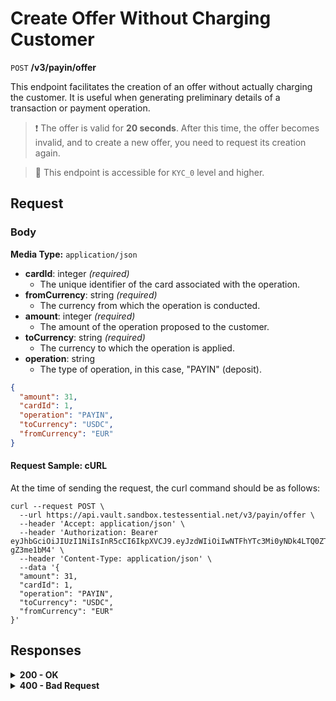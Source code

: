 # Create Offer Without Charging Customer

`POST` **/v3/payin/offer**

This endpoint facilitates the creation of an offer without actually charging the customer. It is useful when generating preliminary details of a transaction or payment operation.

> ❗️ The offer is valid for **20 seconds**. After this time, the offer becomes invalid, and to create a new offer, you need to request its creation again.

> 📘 This endpoint is accessible for `KYC_0` level and higher.

## Request

### Body

**Media Type:** `application/json`

- **cardId**: integer *(required)*
  - The unique identifier of the card associated with the operation.
- **fromCurrency**: string *(required)*
  - The currency from which the operation is conducted.
- **amount**: integer *(required)*
  - The amount of the operation proposed to the customer.
- **toCurrency**: string *(required)*
  - The currency to which the operation is applied.
- **operation**: string
  - The type of operation, in this case, "PAYIN" (deposit).

```json 
{
  "amount": 31,
  "cardId": 1,
  "operation": "PAYIN",
  "toCurrency": "USDC",
  "fromCurrency": "EUR"
}
```

#### **Request Sample: cURL**

At the time of sending the request, the curl command should be as follows:

```curl cURL
curl --request POST \
  --url https://api.vault.sandbox.testessential.net/v3/payin/offer \
  --header 'Accept: application/json' \
  --header 'Authorization: Bearer eyJhbGciOiJIUzI1NiIsInR5cCI6IkpXVCJ9.eyJzdWIiOiIwNTFhYTc3Mi0yNDk4LTQ0ZTEtODdmYi0zYzNhZDdlMTY1ODgiLCJleHAiOjE3MTE3ODM4OTYsImlhdCI6MTcxMTY5NzQ5Nn0.GBWhOHEIbiOipMa1kXMsamNqT1I6pFBe3-gZ3me1bM4' \
  --header 'Content-Type: application/json' \
  --data '{
  "amount": 31,
  "cardId": 1,
  "operation": "PAYIN",
  "toCurrency": "USDC",
  "fromCurrency": "EUR"
}'
```

## Responses

<details>
<summary><strong>200 - OK</strong></summary>
  
200 OK status and provides detailed information about the created offer.- **offerId**: integer
  - The unique identifier of the created offer.
- **expirationTime**: string
  - The time when the offer expires.
- **validSeconds**: integer
  - The number of seconds during which the offer is valid.
- **fromCurrency**: string
  - The currency of the operation.
- **rate**: object
  - Information about the exchange rate.
  - **rate**: integer
    - The exchange rate.
  - **currency**: string
    - The currency for the exchange.
  - **commissionFix**: integer
    - Fixed commission.
  - **commissionPercentage**: integer
    - Percentage commission.
  - **minCrypto**: integer
    - Minimum amount in cryptocurrency.
  - **maxCrypto**: integer
    - Maximum amount in cryptocurrency.
- **feeInfo**: array[object]
  - An array with information about fees.
  - **name**: string
    - The name of the fee.
  - **value**: integer
    - The value of the fee.
  - **valueOld**: integer
    - The old value of the fee.
  - **scale**: integer
    - The scale of the fee.
  - **currency**: string
    - The currency of the fee.
- **limit**: object
  - An object indicating the limit of the offer.
  - **value**: integer
    - The value of the limit.
  - **currency**: string
    - The currency of the limit.
- **fees**: object
  - An object containing various fees.
  - **currency**: string
    - The currency of the fees.
  - **scale**: integer
    - The scale of the fees.
  - **rate**: integer
    - The rate of the fees.
  - **partnerFee**: integer
    - Partner fee.
  - **crypteriumGas**: integer
    - Crypterium gas fee.
  - **additionalFee**: integer
    - Additional fee.
  - **transactionFee**: integer
    - Transaction fee.
  - **insuranceFee**: integer
    - Insurance fee.
  - **feeTableEnabled**: boolean
    - Whether the fee table is enabled.
  - **feeTable**: array[object]
    - An array with information about the fee table.

```json 
{
  "fees": {
    "rate": 0.03,
    "scale": 8,
    "currency": "EUR",
    "feeTable": [
      {
        "percent": 1.5,
        "amountTo": {
          "value": 250,
          "currency": "EUR"
        },
        "amountFrom": {
          "value": 0,
          "currency": "EUR"
        }
      },
      {
        "percent": 0.5,
        "amountTo": null,
        "amountFrom": {
          "value": 250,
          "currency": "EUR"
        }
      }
    ],
    "partnerFee": 0,
    "insuranceFee": null,
    "crypteriumGas": 0,
    "transactionFee": 0
  },
  "rate": {
    "rate": 0.00003919001906978183,
    "currency": "EUR",
    "maxCrypto": 0,
    "minCrypto": 0,
    "commissionFix": 0,
    "commissionPercentage": 0
  },
  "feeInfo": [
    {
      "name": "Crypterium gas",
      "scale": 8,
      "value": 0,
      "currency": "EUR",
      "valueOld": 0
    },
    {
      "name": "Transaction fee",
      "scale": 8,
      "value": 0,
      "currency": "EUR",
      "valueOld": 0.465
    }
  ],
  "offerId": 523424397,
  "fromCurrency": "EUR",
  "validSeconds": 20,
  "expirationTime": "2023-09-26T18:02:57.865+00:00"
}
```

**Media type:** `application/json`
  
</details>


<details>
<summary><strong>400 - Bad Request</strong></summary>

The response status code indicates that the requested page was not found on the server.
  
- **Media type:** `application/json`
  
  

- **message:** string
  - Message displayed to the user.

- **field:** string
  - Specifies the field in the request that caused the error.

- **errorId:** integer
  - Identifier of the error.

- **systemId:** string
  - Identifier of the component.

- **originalMessage:** string
  - The original error message.

- **errorStackTrace:** string
  - The place where the error occurred in the code.

- **data:** object
  - Additional data related to the error, structured as key-value pairs.
    - **additionalProp1:** object
    - **additionalProp2:** object
    - **additionalProp3:** object

- **error:** string
  - Identifier of the error.

    
**Responses example**

```json
{
  "error": "COMMON",
  "errorId": 0,
  "message": "Sorry for inconvenience. We're fixing the issue. If you have urgent questions, contact support",
  "systemId": "core"
}
```

</details>
